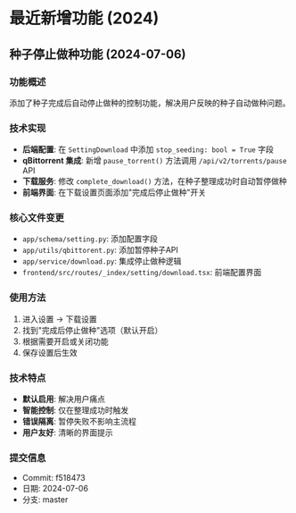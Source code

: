 # 最近新增功能 (2024)

## 种子停止做种功能 (2024-07-06)

### 功能概述
添加了种子完成后自动停止做种的控制功能，解决用户反映的种子自动做种问题。

### 技术实现
- **后端配置**: 在 `SettingDownload` 中添加 `stop_seeding: bool = True` 字段
- **qBittorrent 集成**: 新增 `pause_torrent()` 方法调用 `/api/v2/torrents/pause` API
- **下载服务**: 修改 `complete_download()` 方法，在种子整理成功时自动暂停做种
- **前端界面**: 在下载设置页面添加"完成后停止做种"开关

### 核心文件变更
- `app/schema/setting.py`: 添加配置字段
- `app/utils/qbittorent.py`: 添加暂停种子API
- `app/service/download.py`: 集成停止做种逻辑
- `frontend/src/routes/_index/setting/download.tsx`: 前端配置界面

### 使用方法
1. 进入设置 → 下载设置
2. 找到"完成后停止做种"选项（默认开启）
3. 根据需要开启或关闭功能
4. 保存设置后生效

### 技术特点
- **默认启用**: 解决用户痛点
- **智能控制**: 仅在整理成功时触发
- **错误隔离**: 暂停失败不影响主流程
- **用户友好**: 清晰的界面提示

### 提交信息
- Commit: f518473
- 日期: 2024-07-06
- 分支: master